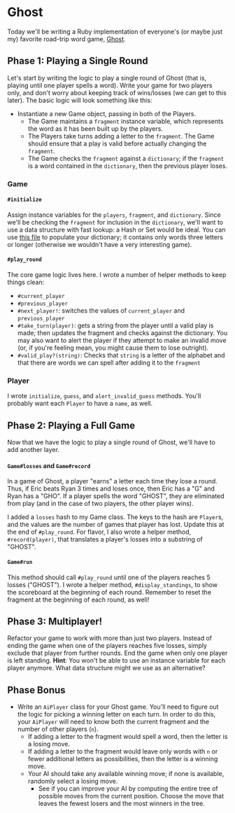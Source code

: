 # Ghost

Today we'll be writing a Ruby implementation of everyone's (or maybe
just my) favorite road-trip word game, [Ghost][ghost-wiki].

[ghost-wiki]: https://en.wikipedia.org/wiki/Ghost_(game)

## Phase 1: Playing a Single Round

Let's start by writing the logic to play a single round of Ghost (that
is, playing until one player spells a word). Write your game for two
players only, and don't worry about keeping track of wins/losses (we can
get to this later). The basic logic will look something like this:

- Instantiate a new Game object, passing in both of the Players.
  - The Game maintains a `fragment` instance variable, which represents
    the word as it has been built up by the players.
  - The Players take turns adding a letter to the `fragment`. The Game
    should ensure that a play is valid before actually changing the
    `fragment`.
  - The Game checks the `fragment` against a `dictionary`; if the
    `fragment` is a word contained in the `dictionary`, then the
    previous player loses.

### Game

#### `#initialize`

Assign instance variables for the `players`, `fragment`, and
`dictionary`. Since we'll be checking the `fragment` for inclusion in
the `dictionary`, we'll want to use a data structure with fast lookup: a
Hash or Set would be ideal. You can use [this file][ghost-dictionary] to
populate your dictionary; it contains only words three letters or longer
(otherwise we wouldn't have a very interesting game).

#### `#play_round`

The core game logic lives here. I wrote a number of helper methods to
keep things clean:

- `#current_player`
- `#previous_player`
- `#next_player!`: switches the values of `current_player` and
  `previous_player`
- `#take_turn(player)`: gets a string from the player until a valid play
  is made; then updates the fragment and checks against the dictionary.
  You may also want to alert the player if they attempt to make an
  invalid move (or, if you're feeling mean, you might cause them to lose
  outright).
- `#valid_play?(string)`: Checks that `string` is a letter of the
  alphabet and that there are words we can spell after adding it to the
  `fragment`

### Player

I wrote `initialize`, `guess`, and `alert_invalid_guess` methods. You'll
probably want each `Player` to have a `name`, as well.

[ghost-dictionary]: ./ghost-dictionary.txt

## Phase 2: Playing a Full Game

Now that we have the logic to play a single round of Ghost, we'll have
to add another layer.

#### `Game#losses` and `Game#record`

In a game of Ghost, a player "earns" a letter each time they lose a
round. Thus,
if Eric beats Ryan 3 times and loses once, then Eric has a "G" and Ryan
  has a "GHO". If a player spells the word "GHOST", they are eliminated
  from play (and in the case of two players, the other player wins).

I added a `losses` hash to my Game class. The keys to the hash are
`Player`s, and the values are the number of games that player has lost.
Update this at the end of `#play_round`. For flavor, I also wrote a
helper method, `#record(player)`, that translates a player's losses into
a substring of "GHOST".

#### `Game#run`

This method should call `#play_round` until one of the players reaches 5
losses ("GHOST"). I wrote a helper method, `#display_standings`, to show
the scoreboard at the beginning of each round. Remember to reset the
fragment at the beginning of each round, as well!

## Phase 3: Multiplayer!

Refactor your game to work with more than just two players. Instead of
ending the game when one of the players reaches five losses, simply
exclude that player from further rounds. End the game when only one
player is left standing. **Hint**: You won't be able to use an instance
variable for each player anymore. What data structure might we use as an
alternative?

## Phase Bonus

- Write an `AiPlayer` class for your Ghost game. You'll need to figure
  out the logic for picking a winning letter on each turn. In order to
  do this, your `AiPlayer` will need to know both the current fragment
  and the number of other players (`n`).
    - If adding a letter to the fragment would spell a word, then the
      letter is a losing move.
    - If adding a letter to the fragment would leave only words with `n`
      or fewer additional letters as possibilities, then the letter is a
      winning move.
    - Your AI should take any available winning move; if none is
      available, randomly select a losing move.
      - See if you can improve your AI by computing the entire tree of
        possible moves from the current position. Choose the move that
        leaves the fewest losers and the most winners in the tree.

[ghost-variants]: https://en.wikipedia.org/wiki/Ghost_(game)#Variants

